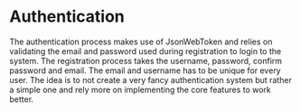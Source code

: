 # Authentication

The authentication process makes use of JsonWebToken and relies on validating the email and password used during registration to login to the system. The registration process takes the username, password, confirm password and email. The email and username has to be unique for every user. The idea is to not create a very fancy authentication system but rather a simple one and rely more on implementing the core features to work better.
